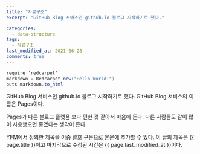 ```yaml
---
title: "자료구조"
excerpt: "GitHub Blog 서비스인 github.io 블로그 시작하기로 했다."

categories:
  - data-structure
tags:
  - 자료구조
last_modified_at: 2021-06-28
comments: true
---
```


```java
require 'redcarpet'
markdown = Redcarpet.new("Hello World!")
puts markdown.to_html
```

GitHub Blog 서비스인 github.io 블로그 시작하기로 했다.
GitHub Blog 서비스의 이름은 Pages이다.

Pages가 다른 블로그 플랫폼 보다 편한 것 같아서 마음에 든다.
다른 사람들도 같이 많이 사용했으면 좋겠다는 생각이 든다.

YFM에서 정의한 제목을 이중 괄호 구문으로 본문에 추가할 수 있다.
이 글의 제목은 {{ page.title }}이고
마지막으로 수정된 시간은 {{ page.last_modified_at }}이다.
